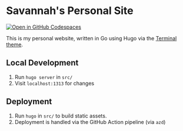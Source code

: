 # Savannah's Personal Site
[![Open in GitHub Codespaces](https://github.com/codespaces/badge.svg)](https://codespaces.new/savannahostrowski/terminal-personal-site?devcontainer_path=.devcontainer/devcontainer.json)

This is my personal website, written in Go using Hugo via the [Terminal theme](https://github.com/panr/hugo-theme-terminal).

## Local Development
1. Run `hugo server` in `src/`
1. Visit `localhost:1313` for changes

## Deployment
1. Run `hugo` in `src/` to build static assets.
1. Deployment is handled via the GitHub Action pipeline (via `azd`)
